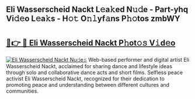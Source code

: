 ## Eli Wasserscheid Nackt L𝚎a𝚔ed N𝚞𝚍e - Part-yhq Vi𝚍𝚎o L𝚎a𝚔s - H𝚘𝚝 O𝚗𝚕yf𝚊ns P𝚑𝚘tos zmbWY

# <h2><a href="http://kfexv6g.oniu.top/?m=Eli+Wasserscheid+Nackt">🔗👉 🔴 Eli Wasserscheid Nackt P𝚑ot𝚘𝚜 V𝚒d𝚎o</a></h2>

[![Eli Wasserscheid Nackt Nu𝚍e𝚜](https://i.imgur.com/0qMVB7G.gif)](http://kfexv6g.oniu.top/?m=Eli+Wasserscheid+Nackt)
Web-based performer and digital artist Eli Wasserscheid Nackt, acclaimed for sharing dance and lifestyle ideas through solo and collaborative dance acts and short films. Selfless peace activist Eli Wasserscheid Nackt, recognized for their dedication to promoting peace and understanding between different cultures and communities.  
